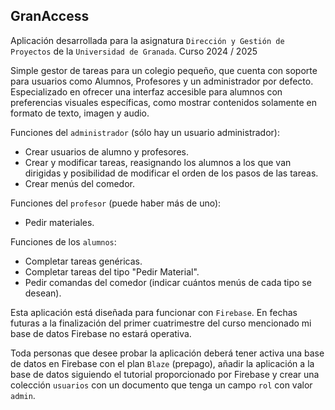 ## GranAccess

Aplicación desarrollada para la asignatura `Dirección y Gestión de Proyectos` de la `Universidad de Granada`. Curso 2024 / 2025

Simple gestor de tareas para un colegio pequeño, que cuenta con soporte para usuarios como Alumnos, Profesores y un administrador por defecto. Especializado en ofrecer una interfaz accesible para alumnos con preferencias visuales específicas, como mostrar contenidos solamente en formato de texto, imagen y audio.

Funciones del `administrador` (sólo hay un usuario administrador):
- Crear usuarios de alumno y profesores.
- Crear y modificar tareas, reasignando los alumnos a los que van dirigidas y posibilidad de modificar el orden de los pasos de las tareas.
- Crear menús del comedor.

Funciones del `profesor` (puede haber más de uno):
- Pedir materiales.

Funciones de los `alumnos`:
- Completar tareas genéricas.
- Completar tareas del tipo "Pedir Material".
- Pedir comandas del comedor (indicar cuántos menús de cada tipo se desean).

Esta aplicación está diseñada para funcionar con `Firebase`. En fechas futuras a la finalización del primer cuatrimestre del curso mencionado mi base de datos Firebase no estará operativa. 

Toda personas que desee probar la aplicación deberá tener activa una base de datos en Firebase con el plan `Blaze` (prepago), añadir la aplicación a la base de datos siguiendo el tutorial proporcionado por Firebase y crear una colección `usuarios` con un documento que tenga un campo `rol` con valor `admin`.
